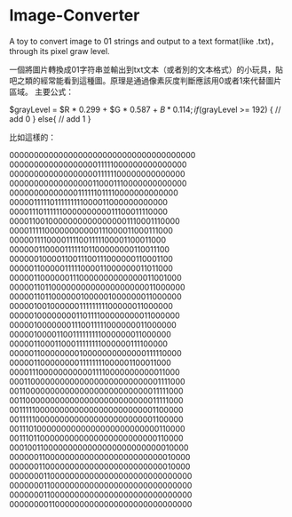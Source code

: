 # Image-Converter
A toy to convert image to 01 strings and output to a text format(like .txt)，through its pixel graw level. 

一個將圖片轉換成01字符串並輸出到txt文本（或者別的文本格式）的小玩具，貼吧之類的經常能看到這種圖。原理是通過像素灰度判斷應該用0或者1來代替圖片區域。
主要公式：

$grayLevel = $R * 0.299 + $G * 0.587 + $B * 0.114;
if ($grayLevel >= 192) {
    // add 0
}
else{
    // add 1
}

比如這樣的：

00000000000000000000000000000000000000
00000000000000000011111000000000000000
00000000000000000011111100000000000000
00000000000000000110001110000000000000
00000000000000111111011110000000000000
00000111110111111111000011000000000000
00001110111111000000000011100011110000
00001100100000000000000001110001110000
00001111100000000000111000011000111000
00000111100001111001111100001100011000
00000011000011111101100000000110011100
00000010000110011100111000000110001100
00000110000011111000011000000011011000
00000110000001110000000000000011001000
00000110110000000000000000000011000000
00000110110000001000001000000011000000
00000100100000011111111100000011000000
00000100000000110111100000000011000000
00000100000001110011111000000011000000
00000100001100111111111000000011000000
00000110001100011111111000000111100000
00000110000000010000000000000111110000
00000110000000011111111000001100011000
00001110000000000011110000000000011000
00011000000000000000000000000001111000
00110000000000000000000000000011111000
00110000000000000000000000000011111000
00111110000000000000000000000001100000
00111110000000000000000000000001100000
00111010000000000000000000000000110000
00111011000000000000000000000000110000
00010011000000000000000000000000010000
00000011000000000000000000000000010000
00000011000000000000000000000000010000
00000001100000000000000000000000000000
00000001100000000000000000000000000000
00000001100000000000000000000000000000
00000000110000000000000000000000000000
